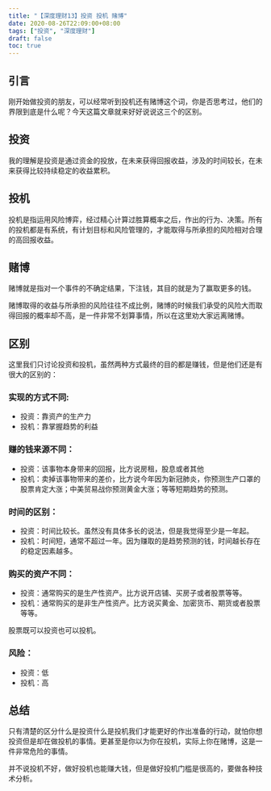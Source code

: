 ```yaml
---
title: "【深度理财13】投资 投机 赌博"
date: 2020-08-26T22:09:00+08:00
tags: ["投资", "深度理财"]
draft: false
toc: true
---
```


## 引言

刚开始做投资的朋友，可以经常听到投机还有赌博这个词，你是否思考过，他们的界限到底是什么呢？今天这篇文章就来好好说说这三个的区别。

<!--more-->

## 投资

我的理解是投资是通过资金的投放，在未来获得回报收益，涉及的时间较长，在未来获得比较持续稳定的收益累积。

## 投机

投机是指运用风险博弈，经过精心计算过胜算概率之后，作出的行为、决策。所有的投机都是有系统，有计划目标和风险管理的，才能取得与所承担的风险相对合理的高回报收益。

## 赌博

赌博就是指对一个事件的不确定结果，下注钱，其目的就是为了赢取更多的钱。

赌博取得的收益与所承担的风险往往不成比例，赌博的时候我们承受的风险大而取得回报的概率却不高，是一件非常不划算事情，所以在这里劝大家远离赌博。

## 区别

这里我们只讨论投资和投机，虽然两种方式最终的目的都是赚钱，但是他们还是有很大的区别的：

### 实现的方式不同:

- 投资：靠资产的生产力
- 投机：靠掌握趋势的利益

### 赚的钱来源不同：

- 投资：该事物本身带来的回报，比方说房租，股息或者其他
- 投机：卖掉该事物带来的差价，比方说今年因为新冠肺炎，你预测生产口罩的股票肯定大涨；中美贸易战你预测黄金大涨；等等短期趋势的预测。

### 时间的区别：

- 投资：时间比较长。虽然没有具体多长的说法，但是我觉得至少是一年起。
- 投机：时间短，通常不超过一年。因为赚取的是趋势预测的钱，时间越长存在的稳定因素越多。

### 购买的资产不同：

- 投资：通常购买的是生产性资产。比方说开店铺、买房子或者股票等等。
- 投机：通常购买的是非生产性资产。比方说买黄金、加密货币、期货或者股票等等。

股票既可以投资也可以投机。

### 风险：

- 投资：低
- 投机：高

## 总结

只有清楚的区分什么是投资什么是投机我们才能更好的作出准备的行动，就怕你想投资但是却在做投机的事情。更甚至是你以为你在投机，实际上你在赌博，这是一件非常危险的事情。

并不说投机不好，做好投机也能赚大钱，但是做好投机门槛是很高的，要做各种技术分析。
